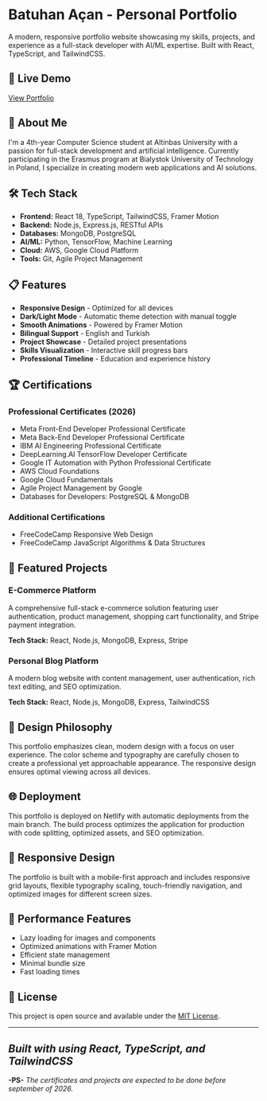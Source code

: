 # Batuhan Açan - Personal Portfolio

A modern, responsive portfolio website showcasing my skills, projects, and experience as a full-stack developer with AI/ML expertise. Built with React, TypeScript, and TailwindCSS.

## 🚀 Live Demo

[View Portfolio](https://batuhanacan.netlify.app) 

## 🎯 About Me

I'm a 4th-year Computer Science student at Altinbas University with a passion for full-stack development and artificial intelligence. Currently participating in the Erasmus program at Bialystok University of Technology in Poland, I specialize in creating modern web applications and AI solutions.

## 🛠️ Tech Stack

- **Frontend:** React 18, TypeScript, TailwindCSS, Framer Motion
- **Backend:** Node.js, Express.js, RESTful APIs
- **Databases:** MongoDB, PostgreSQL
- **AI/ML:** Python, TensorFlow, Machine Learning
- **Cloud:** AWS, Google Cloud Platform
- **Tools:** Git, Agile Project Management

## 📋 Features

- **Responsive Design** - Optimized for all devices
- **Dark/Light Mode** - Automatic theme detection with manual toggle
- **Smooth Animations** - Powered by Framer Motion
- **Bilingual Support** - English and Turkish
- **Project Showcase** - Detailed project presentations
- **Skills Visualization** - Interactive skill progress bars
- **Professional Timeline** - Education and experience history

## 🏆 Certifications

### Professional Certificates (2026)
- Meta Front-End Developer Professional Certificate
- Meta Back-End Developer Professional Certificate
- IBM AI Engineering Professional Certificate
- DeepLearning.AI TensorFlow Developer Certificate
- Google IT Automation with Python Professional Certificate
- AWS Cloud Foundations
- Google Cloud Fundamentals
- Agile Project Management by Google
- Databases for Developers: PostgreSQL & MongoDB

### Additional Certifications
- FreeCodeCamp Responsive Web Design
- FreeCodeCamp JavaScript Algorithms & Data Structures

## 💼 Featured Projects

### E-Commerce Platform
A comprehensive full-stack e-commerce solution featuring user authentication, product management, shopping cart functionality, and Stripe payment integration.

**Tech Stack:** React, Node.js, MongoDB, Express, Stripe

### Personal Blog Platform
A modern blog website with content management, user authentication, rich text editing, and SEO optimization.

**Tech Stack:** React, Node.js, MongoDB, Express, TailwindCSS

## 🎨 Design Philosophy

This portfolio emphasizes clean, modern design with a focus on user experience. The color scheme and typography are carefully chosen to create a professional yet approachable appearance. The responsive design ensures optimal viewing across all devices.

## 🌐 Deployment

This portfolio is deployed on Netlify with automatic deployments from the main branch. The build process optimizes the application for production with code splitting, optimized assets, and SEO optimization.

## 📱 Responsive Design

The portfolio is built with a mobile-first approach and includes responsive grid layouts, flexible typography scaling, touch-friendly navigation, and optimized images for different screen sizes.

## 🎯 Performance Features

- Lazy loading for images and components
- Optimized animations with Framer Motion
- Efficient state management
- Minimal bundle size
- Fast loading times

## 📄 License

This project is open source and available under the [MIT License](LICENSE).

---

*Built with using React, TypeScript, and TailwindCSS*
---
**-PS-**
*The certificates and projects are expected to be done before september of 2026.*
